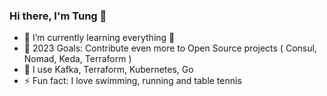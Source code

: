 
### Hi there, I'm Tung 👋

- 🌱 I’m currently learning everything 🤣
- 🥅 2023 Goals: Contribute even more to Open Source projects ( Consul, Nomad, Keda, Terraform )
- 🔭 I use Kafka, Terraform, Kubernetes, Go
- ⚡ Fun fact: I love swimming, running and table tennis
